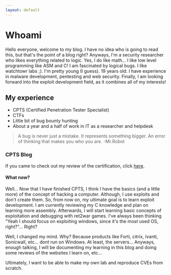 ```yaml
---
layout: default
---
```


# Whoami

Hello everyone, welcome to my blog. I have no idea who is going to read this, but that's the point of a blog right? Anyways, I'm a security researcher who likes everything related to logic. Yes, I do like math... I like low level programming like ASM and C! I am fascinated by logical bugs. I like watchtowr labs ;). I'm pretty young (I guess). 19 years old. I have experience in malware development, pentesting and web security. Finally, I am looking forward into the exploit development field, as it combines all of my interests!

## My experience

- CPTS (Certified Penetration Tester Specialist)
- CTFs
- Little bit of bug bounty hunting
- About a year and a half of work in IT as a researcher and helpdesk


> A bug is never just a mistake. It represents something bigger. 
> An error of thinking that makes you who you are.
> -Mr.Robot

### CPTS Blog

If you came to check out my review of the certification, click [here](./blog).


#### What now?

Well... Now that I have finished CPTS, I think I have the basics (and a little more) of the concept of hacking a computer. Although, I use exploits and don't create them. So, from now on, my ultimate goal is to learn exploit development. I am currently reviewing my C knowledge and plan on learning more assembly. Afterwards, I will start learning basic concepts of exploitation and debugging with ret2war games. I've always been thinking "Yeah I should focus on exploiting windows, since it's the most used OS, right?"... Right? 

Well, I changed my mind. Why? Because products like Forti, citrix, Ivanti, Sonicwall, etc... dont run on Windows. At least, the servers... Anyways, enough talking, I will be documenting my learning in this blog and doing some reviews of the websites I learn on, etc...

Ultimately, I want to be able to make my own lab and reproduce CVEs from scratch. 
